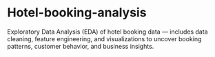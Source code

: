# Hotel-booking-analysis
Exploratory Data Analysis (EDA) of hotel booking data — includes data cleaning, feature engineering, and visualizations to uncover booking patterns, customer behavior, and business insights.
